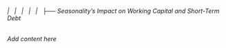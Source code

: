 ###### |   |   |   |   |   ├── Seasonality’s Impact on Working Capital and Short-Term Debt

*Add content here*